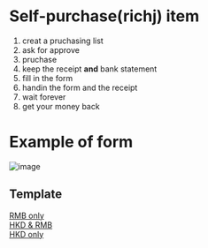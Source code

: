 # Self-purchase(richj) item 
1. creat a pruchasing list
2. ask for approve
3. pruchase
4. keep the receipt **and** bank statement
5. fill in the form
6. handin the form and the receipt
7. wait forever 
8. get your money back

# Example of form
![image](https://user-images.githubusercontent.com/45313904/132119776-be7a0a2d-18a1-4e63-aaa1-b9ca3407e4c0.png)
## Template

[RMB only](https://github.com/PolyU-Robocon/IGGG-Standard/blob/main/Purchase%20Record/PolyURoboticsTeam_RMBonly_PurchaseRecord.docx?raw=true)   
[HKD & RMB](https://github.com/PolyU-Robocon/IGGG-Standard/blob/main/Purchase%20Record/PolyURoboticsTeam_PurchaseRecord.docx?raw=true)    
[HKD only](https://github.com/PolyU-Robocon/IGGG-Standard/blob/main/Purchase%20Record/PolyURoboticsTeam_HKDonly_PurchaseRecord.docx?raw=true)   
